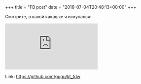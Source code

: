 +++
title = "FB post"
date = "2016-07-04T20:48:13+00:00"
+++

Смотрите, в какой какашке я искупался: 

![Phote](https://external.xx.fbcdn.net/safe_image.php?d=AQDvExXU3kyaSOWP&w=130&h=130&url=https%3A%2F%2Favatars2.githubusercontent.com%2Fu%2F75169%3Fv%3D3%26s%3D400&cfs=1&sx=0&sy=0&sw=400&sh=400&_nc_hash=AQCLCvmj1S-i40-h)


Link: https://github.com/gugu/kt_fdw
